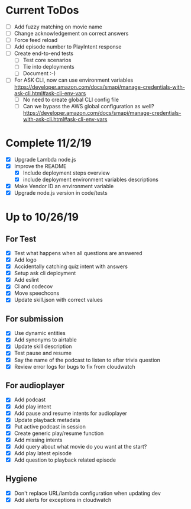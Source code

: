 # Current ToDos
- [ ] Add fuzzy matching on movie name
- [ ] Change acknowledgement on correct answers
- [ ] Force feed reload
- [ ] Add episode number to PlayIntent response
- [ ] Create end-to-end tests
  - [ ] Test core scenarios
  - [ ] Tie into deployments
  - [ ] Document :-)
- [ ] For ASK CLI, now can use environment variables https://developer.amazon.com/docs/smapi/manage-credentials-with-ask-cli.html#ask-cli-env-vars
  - [ ] No need to create global CLI config file
  - [ ] Can we bypass the AWS global configuration as well? https://developer.amazon.com/docs/smapi/manage-credentials-with-ask-cli.html#ask-cli-env-vars

# Complete 11/2/19
- [X] Upgrade Lambda node.js
- [X] Improve the README
  - [X] Include deployment steps overview
  - [X] include deployment environment variables descriptions
- [X] Make Vendor ID an environment variable
- [X] Upgrade node.js version in code/tests

# Up to 10/26/19
## For Test
- [X] Test what happens when all questions are answered
- [X] Add logo
- [X] Accidentally catching quiz intent with answers
- [X] Setup ask cli deployment
- [X] Add eslint
- [X] CI and codecov
- [X] Move speechcons
- [X] Update skill.json with correct values

## For submission
- [X] Use dynamic entities
- [X] Add synonyms to airtable
- [X] Update skill description
- [X] Test pause and resume
- [X] Say the name of the podcast to listen to after trivia question
- [X] Review error logs for bugs to fix from cloudwatch

## For audioplayer
- [X] Add podcast
- [X] Add play intent
- [X] Add pause and resume intents for audioplayer
- [X] Update playback metadata
- [X] Put active podcast in session
- [X] Create generic play/resume function
- [X] Add missing intents
- [X] Add query about what movie do you want at the start?
- [X] Add play latest episode
- [X] Add question to playback related episode

## Hygiene
- [X] Don't replace URL/lambda configuration when updating dev
- [X] Add alerts for exceptions in cloudwatch